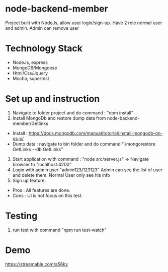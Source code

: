 # node-backend-member
Project built with NodeJs, allow user login/sign-up. Have 2 role normal user and admin. Admin can remove user

# Technology Stack
 - NodeJs, express
 - MongoDB/Mongoose
 - Html/Css/Jquery
 - Mocha, supertest
 
# Set up and instruction

 1. Navigate to folder project and do command : "npm install"
 2. Install MongoDb and restore dump data from node-backend-member/Getlinks
  - Install : https://docs.mongodb.com/manual/tutorial/install-mongodb-on-os-x/
  - Dump data : navigate to bin folder and do command "./mongorestore GetLinks --db GetLinks"
 3. Start application with command : "node src/server.js" -> Navigate browser to "localhost:4200"
 4. Login with admin user "admin123/123123" Admin can see the list of user and delete them. Normal User only see his info
 5. Sign up feature.
  - Pros : All features are done.
  - Cons : UI is not focus on this test.

# Testing
 1. run test with command "npm run test-watch"
 
# Demo
 https://streamable.com/a56ky
  
 
